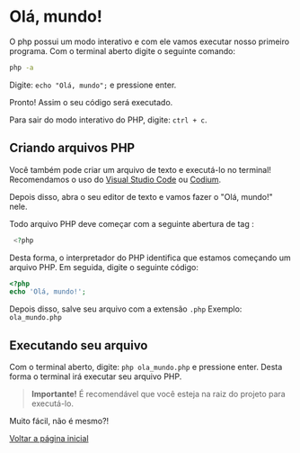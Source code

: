 # Olá, mundo!

O php possui um modo interativo e com ele vamos executar nosso primeiro programa. Com o terminal aberto digite o seguinte comando:

```bash
php -a
```
Digite: `echo "Olá, mundo";` e pressione enter.

Pronto! Assim o seu código será executado.

Para sair do modo interativo do PHP, digite: `ctrl + c`.

## Criando arquivos PHP

Você também pode criar um arquivo de texto e executá-lo no terminal! Recomendamos o uso do [Visual Studio Code](https://code.visualstudio.com/download) ou [Codium](https://vscodium.com/).

Depois disso, abra o seu editor de texto e vamos fazer o "Olá, mundo!" nele.

Todo arquivo PHP deve começar com a seguinte abertura de tag :

```php
 <?php
```
Desta forma, o interpretador do PHP identifica que estamos começando um arquivo PHP.
Em seguida, digite o seguinte código:

```php    
<?php
echo 'Olá, mundo!';
```

Depois disso, salve seu arquivo com a extensão `.php`
Exemplo: `ola_mundo.php`

## Executando seu arquivo 
Com o terminal aberto, digite: `php ola_mundo.php` e pressione enter.
Desta forma o terminal irá executar seu arquivo PHP.

> **Importante!** É recomendável que você esteja na raiz do projeto para executá-lo.

Muito fácil, não é mesmo?!

[Voltar a página inicial](../README.md)
